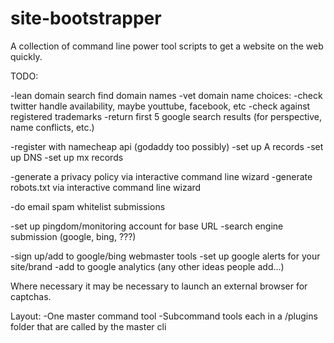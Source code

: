 site-bootstrapper
=================

A collection of command line power tool scripts to get a website on the web quickly.


TODO:

-lean domain search find domain names
  -vet domain name choices:
    -check twitter handle availability, maybe youttube, facebook, etc
	  -check against registered trademarks
    -return first 5 google search results (for perspective, name conflicts, etc.)
    
-register with namecheap api (godaddy too possibly)
-set up A records
-set up DNS
-set up mx records

-generate a privacy policy via interactive command line wizard
-generate robots.txt via interactive command line wizard

-do email spam whitelist submissions

-set up pingdom/monitoring account for base URL
-search engine submission (google, bing, ???)

-sign up/add to google/bing webmaster tools
-set up google alerts for your site/brand
-add to google analytics
(any other ideas people add...)

Where necessary it may be necessary to launch an external browser for captchas.

Layout:
-One master command tool
-Subcommand tools each in a /plugins folder that are called by the master cli
